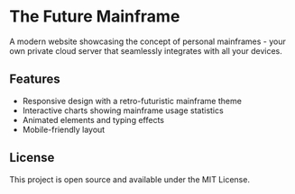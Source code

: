 # The Future Mainframe

A modern website showcasing the concept of personal mainframes - your own private cloud server that seamlessly integrates with all your devices.

## Features

- Responsive design with a retro-futuristic mainframe theme
- Interactive charts showing mainframe usage statistics
- Animated elements and typing effects
- Mobile-friendly layout

## License

This project is open source and available under the MIT License. 